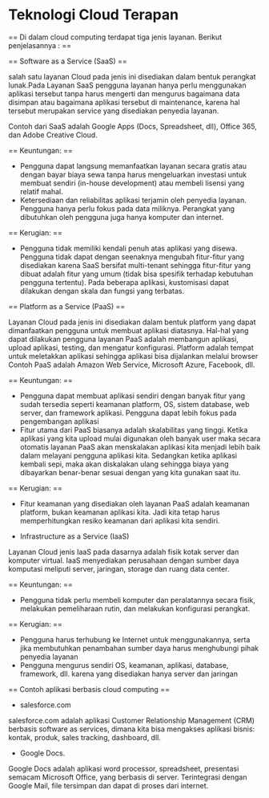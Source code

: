 # Teknologi Cloud Terapan

== Di dalam cloud computing terdapat tiga jenis layanan. Berikut penjelasannya : ==

== Software as a Service (SaaS) ==

salah satu layanan Cloud pada jenis ini disediakan dalam bentuk perangkat lunak.Pada Layanan SaaS pengguna layanan hanya perlu menggunakan aplikasi tersebut tanpa harus mengerti dan mengurus bagaimana data disimpan atau bagaimana aplikasi tersebut di maintenance, karena hal tersebut merupakan service yang disediakan penyedia layanan.
 
Contoh dari SaaS adalah Google Apps (Docs, Spreadsheet, dll), Office 365, dan Adobe Creative Cloud. 

== Keuntungan: == 

* Pengguna dapat langsung memanfaatkan layanan secara gratis atau dengan bayar biaya sewa tanpa harus mengeluarkan investasi untuk membuat sendiri (in-house development) atau membeli lisensi yang relatif mahal.
* Ketersediaan dan reliabilitas aplikasi terjamin oleh penyedia layanan. Pengguna hanya perlu fokus pada data miliknya. Perangkat yang dibutuhkan oleh pengguna juga hanya komputer dan internet.

== Kerugian: ==
* Pengguna tidak memiliki kendali penuh atas aplikasi yang disewa. Pengguna tidak dapat dengan seenaknya mengubah fitur-fitur yang disediakan karena SaaS bersifat multi-tenant sehingga fitur-fitur yang dibuat adalah fitur yang umum (tidak bisa spesifik terhadap kebutuhan pengguna tertentu). Pada beberapa aplikasi, kustomisasi dapat dilakukan dengan skala dan fungsi yang terbatas.

== Platform as a Service (PaaS) ==

Layanan Cloud pada jenis ini disediakan dalam bentuk platform yang dapat dimanfaatkan pengguna untuk membuat aplikasi diatasnya. Hal-hal yang dapat dilakukan pengguna layanan PaaS adalah membangun aplikasi, upload aplikasi, testing, dan mengatur konfigurasi. Platform adalah tempat untuk meletakkan aplikasi sehingga aplikasi bisa dijalankan melalui browser
Contoh PaaS adalah Amazon Web Service, Microsoft Azure, Facebook, dll. 
 
== Keuntungan: ==

* Pengguna dapat membuat aplikasi sendiri dengan banyak fitur yang sudah tersedia seperti keamanan platform, OS, sistem database, web server, dan framework aplikasi. Pengguna dapat lebih fokus pada pengembangan aplikasi
* Fitur utama dari PaaS biasanya adalah skalabilitas yang tinggi. Ketika aplikasi yang kita upload mulai digunakan oleh banyak user maka secara otomatis layanan PaaS akan menskalakan aplikasi kita menjadi lebih baik dalam melayani pengguna aplikasi kita. Sedangkan ketika aplikasi kembali sepi, maka akan diskalakan ulang sehingga biaya yang dibayarkan benar-benar sesuai dengan yang kita gunakan saat itu.

== Kerugian: ==

* Fitur keamanan yang disediakan oleh layanan PaaS adalah keamanan platform, bukan keamanan aplikasi  kita. Jadi kita tetap harus memperhitungkan resiko keamanan dari aplikasi kita sendiri.

* Infrastructure as a Service (IaaS)

Layanan Cloud jenis IaaS pada dasarnya adalah fisik kotak server dan komputer virtual. IaaS menyediakan perusahaan dengan sumber daya komputasi meliputi server, jaringan, storage dan ruang data center.  

== Keuntungan: ==

* Pengguna tidak perlu membeli komputer dan peralatannya secara fisik, melakukan pemeliharaan rutin, dan melakukan konfigurasi perangkat.

== Kerugian: ==

* Pengguna harus terhubung ke Internet untuk menggunakannya, serta jika membutuhkan penambahan sumber daya harus menghubungi pihak penyedia layanan
* Pengguna mengurus sendiri OS, keamanan, aplikasi, database, framework, dll. karena yang disediakan hanya server dan jaringan

== Contoh aplikasi berbasis cloud computing ==

* salesforce.com 

salesforce.com adalah aplikasi Customer Relationship Management (CRM) berbasis software as services, dimana kita bisa mengakses aplikasi bisnis: kontak, produk, sales tracking, dashboard, dll.

* Google Docs. 

Google Docs adalah aplikasi word processor, spreadsheet, presentasi semacam Microsoft Office, yang berbasis di server. Terintegrasi dengan Google Mail, file tersimpan dan dapat di proses dari internet.